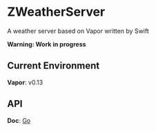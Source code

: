 # ZWeatherServer
A weather server based on Vapor written by Swift

**Warning: Work in progress**

## Current Environment

**Vapor**: v0.13

## API

**Doc**: [Go](Server/Doc/README.md)
